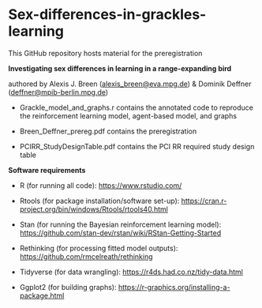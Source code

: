 # Sex-differences-in-grackles-learning

This GitHub repository hosts material for the preregistration

**Investigating sex differences in learning in a range-expanding bird**

authored by Alexis J. Breen (alexis_breen@eva.mpg.de) & Dominik Deffner (deffner@mpib-berlin.mpg.de)

- Grackle_model_and_graphs.r contains the annotated code to reproduce the reinforcement learning model, agent-based model, and graphs

- Breen_Deffner_prereg.pdf contains the preregistration

- PCIRR_StudyDesignTable.pdf contains the PCI RR required study design table

**Software requirements**

- R (for running all code): https://www.rstudio.com/

- Rtools (for package installation/software set-up): https://cran.r-project.org/bin/windows/Rtools/rtools40.html

- Stan (for running the Bayesian reinforcement learning model): https://github.com/stan-dev/rstan/wiki/RStan-Getting-Started

- Rethinking (for processing fitted model outputs): https://github.com/rmcelreath/rethinking

- Tidyverse (for data wrangling): https://r4ds.had.co.nz/tidy-data.html

- Ggplot2 (for building graphs): https://r-graphics.org/installing-a-package.html
